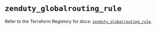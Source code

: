 # `zenduty_globalrouting_rule`

Refer to the Terraform Registory for docs: [`zenduty_globalrouting_rule`](https://www.terraform.io/docs/providers/zenduty/r/globalrouting_rule).
